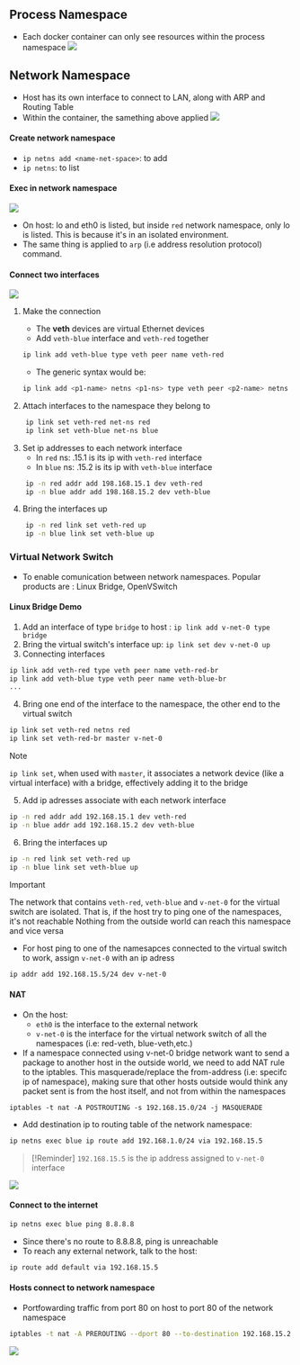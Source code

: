 
## Process Namespace 
- Each docker container can only see resources within the process namespace
![](../../img/Pasted%20image%2020250521130006.png)

## Network Namespace 
- Host has its own interface to connect to LAN, along with ARP and Routing Table 
- Within the container, the samething above applied
![](../../img/Pasted%20image%2020250521130254.png)

#### Create network namespace 
- `ip netns add <name-net-space>`: to add
- `ip netns`: to list 
#### Exec in network namespace 
![](../../img/Pasted%20image%2020250521130829.png)
- On host: lo and eth0 is listed, but inside `red` network namespace, only lo is listed. This is because it's in an isolated environment. 
- The same thing is applied to `arp` (i.e address resolution protocol) command.

#### Connect two interfaces 
![](../../img/Pasted%20image%2020250521133306.png)

1. Make the connection
	- The **veth** devices are virtual Ethernet devices
	- Add `veth-blue` interface and `veth-red` together 
	```bash
	ip link add veth-blue type veth peer name veth-red
	```

	- The generic syntax would be: 
	```bash
	ip link add <p1-name> netns <p1-ns> type veth peer <p2-name> netns <p2-ns>
	```

2. Attach interfaces to the namespace they belong to 
```bash
	ip link set veth-red net-ns red	
	ip link set veth-blue net-ns blue	
```

3. Set ip addresses to each network interface
	- In `red` ns:  .15.1 is its ip with `veth-red` interface
	- In `blue` ns:  .15.2 is its ip with `veth-blue` interface
```bash
	ip -n red addr add 198.168.15.1 dev veth-red
	ip -n blue addr add 198.168.15.2 dev veth-blue 
```
4. Bring the interfaces up 
```bash 
	ip -n red link set veth-red up
	ip -n blue link set veth-blue up
```

### Virtual Network Switch
- To enable comunication between network namespaces. Popular products are
  : Linux Bridge, OpenVSwitch 
#### Linux Bridge Demo
1. Add an interface of type `bridge` to host : `ip link add v-net-0 type bridge`
2. Bring the virtual switch's interface up: `ip link set dev v-net-0 up`
3.  Connecting interfaces
```bash
ip link add veth-red type veth peer name veth-red-br
ip link add veth-blue type veth peer name veth-blue-br
...
```

4. Bring one end of the interface to the namespace, the other end to the virtual switch
```bash
ip link set veth-red netns red
ip link set veth-red-br master v-net-0
```

>[!Note]  
>`ip link set`, when used with `master`, it associates a network device (like a virtual interface) with a bridge, effectively adding it to the bridge

5. Add ip adresses associate with each network interface
```bash
ip -n red addr add 192.168.15.1 dev veth-red
ip -n blue addr add 192.168.15.2 dev veth-blue
```

6. Bring the interfaces up 
```bash 
ip -n red link set veth-red up
ip -n blue link set veth-blue up
```

>[!Important]
> The network that contains `veth-red`, `veth-blue` and `v-net-0` for the virtual switch are isolated. That is, if the host try to ping one of the namespaces, it's not reachable
> Nothing from the outside world can reach this namespace and vice versa

- For host ping to one of the namesapces connected to the virtual switch to work, assign `v-net-0` with an ip adress
```bash
ip addr add 192.168.15.5/24 dev v-net-0
```

#### NAT 
- On the host: 
	- `eth0` is the interface to the external network
	- `v-net-0` is the interface for the virtual network switch of all the namespaces (i.e: red-veth, blue-veth,etc.)
- If a namespace connected using v-net-0 bridge network want to send a package to another host in the outside world, we need to add NAT rule to the iptables. This masquerade/replace the from-address (i.e:  specifc ip of namespace), making sure that other hosts outside would think any packet sent is from the host itself, and not from within the namespaces
```
iptables -t nat -A POSTROUTING -s 192.168.15.0/24 -j MASQUERADE

```
- Add destination ip to routing table of the network namespace: 
```bash
ip netns exec blue ip route add 192.168.1.0/24 via 192.168.15.5
```
>[!Reminder] `192.168.15.5` is the ip address assigned to `v-net-0` interface


![](../../img/Pasted%20image%2020250521220435.png)

#### Connect to the internet

```bash
ip netns exec blue ping 8.8.8.8
```

- Since there's no route to 8.8.8.8, ping is unreachable
- To reach any external network, talk to the host:
```bash
ip route add default via 192.168.15.5
```

#### Hosts connect to network namespace 
- Portfowarding traffic from port 80 on host to port 80 of the network namespace 
```bash
iptables -t nat -A PREROUTING --dport 80 --to-destination 192.168.15.2:80 -j DNAT
```

![](../../img/Pasted%20image%2020250521221803.png)